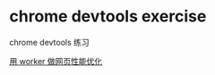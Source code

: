 # chrome devtools exercise

chrome devtools 练习

[用 worker 做网页性能优化](./worker-performance-optimization)
